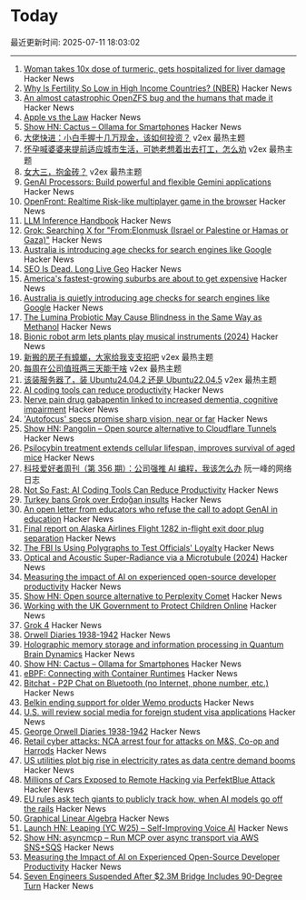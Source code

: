 # Today

最近更新时间: 2025-07-11 18:03:02

--- 
1. [Woman takes 10x dose of turmeric, gets hospitalized for liver damage](https://arstechnica.com/health/2025/07/woman-takes-10x-dose-of-turmeric-gets-hospitalized-for-liver-damage/) Hacker News
2. [Why Is Fertility So Low in High Income Countries? (NBER)](https://www.nber.org/papers/w33989) Hacker News
3. [An almost catastrophic OpenZFS bug and the humans that made it](https://despairlabs.com/blog/posts/2025-07-10-an-openzfs-bug-and-the-humans-that-made-it/) Hacker News
4. [Apple vs the Law](https://formularsumo.co.uk/blog/2025/apple-vs-the-law/) Hacker News
5. [Show HN: Cactus – Ollama for Smartphones](https://github.com/cactus-compute/cactus) Hacker News
6. [大佬快进：小白手握十几万现金，该如何投资？](https://www.v2ex.com/t/1144520) v2ex 最热主题
7. [怀孕喊婆婆来提前适应城市生活，可她老想着出去打工，怎么劝](https://www.v2ex.com/t/1144497) v2ex 最热主题
8. [女大三，抱金砖？](https://www.v2ex.com/t/1144469) v2ex 最热主题
9. [GenAI Processors: Build powerful and flexible Gemini applications](https://developers.googleblog.com/en/genai-processors/) Hacker News
10. [OpenFront: Realtime Risk-like multiplayer game in the browser](https://openfront.io/) Hacker News
11. [LLM Inference Handbook](https://bentoml.com/llm/) Hacker News
12. [Grok: Searching X for "From:Elonmusk (Israel or Palestine or Hamas or Gaza)"](https://simonwillison.net/2025/Jul/11/grok-musk/) Hacker News
13. [Australia is introducing age checks for search engines like Google](https://www.abc.net.au/news/2025-07-11/age-verification-search-engines/105516256) Hacker News
14. [SEO Is Dead. Long Live Geo](https://substack.gauravvohra.com/p/search-is-dead-long-live-llms-winning-in-the-era-of-llms-ai-overviews-and-geo) Hacker News
15. [America's fastest-growing suburbs are about to get expensive](https://www.vox.com/future-perfect/417892/suburbs-sunbelt-housing-affordability-yimby) Hacker News
16. [Australia is quietly introducing age checks for search engines like Google](https://www.abc.net.au/news/2025-07-11/age-verification-search-engines/105516256) Hacker News
17. [The Lumina Probiotic May Cause Blindness in the Same Way as Methanol](https://substack.com/home/post/p-168042147) Hacker News
18. [Bionic robot arm lets plants play musical instruments (2024)](https://djmag.com/news/bionic-robot-arm-lets-plants-play-musical-instruments) Hacker News
19. [新搬的房子有蟑螂，大家给我支支招吧](https://www.v2ex.com/t/1144467) v2ex 最热主题
20. [每周在公司值班两三天能干啥](https://www.v2ex.com/t/1144439) v2ex 最热主题
21. [该装服务器了，装 Ubuntu24.04.2 还是 Ubuntu22.04.5](https://www.v2ex.com/t/1144421) v2ex 最热主题
22. [AI coding tools can reduce productivity](https://secondthoughts.ai/p/ai-coding-slowdown) Hacker News
23. [Nerve pain drug gabapentin linked to increased dementia, cognitive impairment](https://medicalxpress.com/news/2025-07-nerve-pain-drug-gabapentin-linked.html) Hacker News
24. ['Autofocus' specs promise sharp vision, near or far](https://www.bbc.com/news/articles/cj6r06d7xdjo) Hacker News
25. [Show HN: Pangolin – Open source alternative to Cloudflare Tunnels](https://github.com/fosrl/pangolin) Hacker News
26. [Psilocybin treatment extends cellular lifespan, improves survival of aged mice](https://www.nature.com/articles/s41514-025-00244-x) Hacker News
27. [科技爱好者周刊（第 356 期）：公司强推 AI 编程，我该怎么办](http://www.ruanyifeng.com/blog/2025/07/weekly-issue-356.html) 阮一峰的网络日志
28. [Not So Fast: AI Coding Tools Can Reduce Productivity](https://secondthoughts.ai/p/ai-coding-slowdown) Hacker News
29. [Turkey bans Grok over Erdoğan insults](https://www.politico.eu/article/turkey-ban-elon-musk-grok-recep-tayyip-erdogan-insult/) Hacker News
30. [An open letter from educators who refuse the call to adopt GenAI in education](https://openletter.earth/an-open-letter-from-educators-who-refuse-the-call-to-adopt-genai-in-education-cb4aee75) Hacker News
31. [Final report on Alaska Airlines Flight 1282 in-flight exit door plug separation](https://www.ntsb.gov:443/investigations/Pages/DCA24MA063.aspx) Hacker News
32. [The FBI Is Using Polygraphs to Test Officials' Loyalty](https://www.nytimes.com/2025/07/10/us/politics/fbi-polygraph-kash-patel.html) Hacker News
33. [Optical and Acoustic Super-Radiance via a Microtubule (2024)](https://www.researchgate.net/publication/381542637_Quantum_Brain_Dynamics_Optical_and_Acoustic_Super-Radiance_via_a_Microtubule) Hacker News
34. [Measuring the impact of AI on experienced open-source developer productivity](https://metr.org/blog/2025-07-10-early-2025-ai-experienced-os-dev-study/) Hacker News
35. [Show HN: Open source alternative to Perplexity Comet](https://www.browseros.com/) Hacker News
36. [Working with the UK Government to Protect Children Online](https://bsky.social/about/blog/07-10-2025-age-assurance) Hacker News
37. [Grok 4](https://simonwillison.net/2025/Jul/10/grok-4/) Hacker News
38. [Orwell Diaries 1938-1942](https://orwelldiaries.wordpress.com/page/2/) Hacker News
39. [Holographic memory storage and information processing in Quantum Brain Dynamics](https://www.researchgate.net/publication/381542637_Quantum_Brain_Dynamics_Optical_and_Acoustic_Super-Radiance_via_a_Microtubule) Hacker News
40. [Show HN: Cactus – Ollama for Smartphones](https://news.ycombinator.com/item?id=44524544) Hacker News
41. [eBPF: Connecting with Container Runtimes](https://h0x0er.github.io/blog/2025/06/29/ebpf-connecting-with-container-runtimes/) Hacker News
42. [Bitchat - P2P Chat on Bluetooth (no Internet, phone number, etc.)](https://github.com/permissionlesstech/bitchat) Hacker News
43. [Belkin ending support for older Wemo products](https://www.belkin.com/support-article/?articleNum=335419) Hacker News
44. [U.S. will review social media for foreign student visa applications](https://www.npr.org/2025/06/19/g-s1-73572/us-resumes-visas-foreign-students-access-social-media) Hacker News
45. [George Orwell Diaries 1938-1942](https://orwelldiaries.wordpress.com/page/2/) Hacker News
46. [Retail cyber attacks: NCA arrest four for attacks on M&S, Co-op and Harrods](https://www.nationalcrimeagency.gov.uk/news/retail-cyber-attacks-nca-arrest-four-for-attacks-on-m-s-co-op-and-harrods) Hacker News
47. [US utilities plot big rise in electricity rates as data centre demand booms](https://www.ft.com/content/c5f20c78-7931-492f-9153-675f3046e245) Hacker News
48. [Millions of Cars Exposed to Remote Hacking via PerfektBlue Attack](https://www.securityweek.com/millions-of-cars-exposed-to-remote-hacking-via-perfektblue-attack/) Hacker News
49. [EU rules ask tech giants to publicly track how, when AI models go off the rails](https://arstechnica.com/tech-policy/2025/07/everything-tech-giants-will-hate-about-the-eus-new-ai-rules/) Hacker News
50. [Graphical Linear Algebra](https://graphicallinearalgebra.net/) Hacker News
51. [Launch HN: Leaping (YC W25) – Self-Improving Voice AI](https://news.ycombinator.com/item?id=44523523) Hacker News
52. [Show HN: asyncmcp – Run MCP over async transport via AWS SNS+SQS](https://github.com/bh-rat/asyncmcp) Hacker News
53. [Measuring the Impact of AI on Experienced Open-Source Developer Productivity](https://metr.org/blog/2025-07-10-early-2025-ai-experienced-os-dev-study/) Hacker News
54. [Seven Engineers Suspended After $2.3M Bridge Includes 90-Degree Turn](https://www.vice.com/en/article/7-engineers-suspended-after-2-3-million-bridge-includes-bizarre-90-degree-turn/) Hacker News
